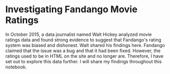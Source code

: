 # Investigating Fandango Movie Ratings

In October 2015, a data journalist named Walt Hickey analyzed movie ratings data and found strong evidence to suggest that Fandango's rating system was biased and dishonest. Walt shared his findings here.
Fandango claimed that the issue was a bug and that it had been fixed. However, the ratings used to be in HTML on the site and no longer are. Therefore, I have set out to explore this data further. I will share my findings throughout this notebook.
